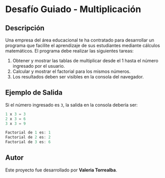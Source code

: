 # Desafío Guiado - Multiplicación

## Descripción

Una empresa del área educacional te ha contratado para desarrollar un programa que facilite el aprendizaje de sus estudiantes mediante cálculos matemáticos. El programa debe realizar las siguientes tareas:

1. Obtener y mostrar las tablas de multiplicar desde el 1 hasta el número ingresado por el usuario.
2. Calcular y mostrar el factorial para los mismos números.
3. Los resultados deben ser visibles en la consola del navegador.

## Ejemplo de Salida

Si el número ingresado es `3`, la salida en la consola debería ser:

```javascript
1 x 3 = 3
2 x 3 = 6
3 x 3 = 9

Factorial de 1 es: 1
Factorial de 2 es: 2
Factorial de 3 es: 6
```

## Autor

Este proyecto fue desarrollado por **Valeria Torrealba**.
